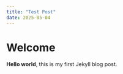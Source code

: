 ```yaml
---
title: "Test Post"
date: 2025-05-04
---
```


# Welcome

**Hello world**, this is my first Jekyll blog post.
